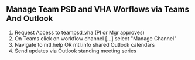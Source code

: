 ## Manage Team PSD and VHA Worflows via Teams And Outlook

1.  Request Access to teampsd_vha (PI or Mgr approves)
2.  On Teams click on workflow channel [...] select "Manage Channel"
3.  Navigate to mtl.help OR mtl.info shared Outlook calendars
4.  Send updates via Outlook standing meeting series 
